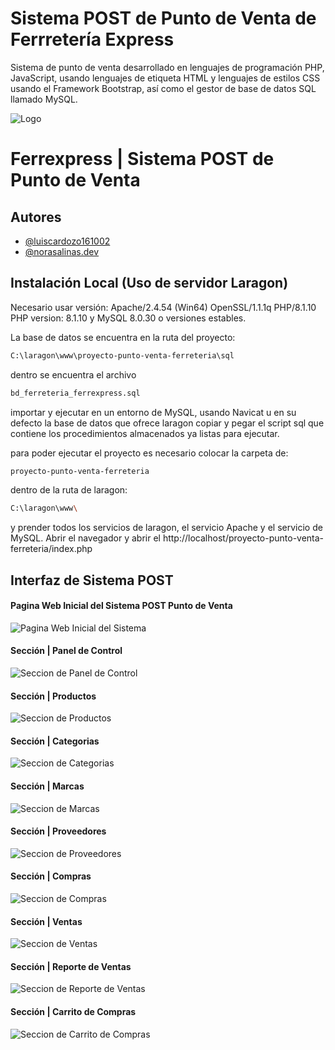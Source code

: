 
# Sistema POST de Punto de Venta de Ferrretería Express

Sistema de punto de venta desarrollado en lenguajes de programación PHP, JavaScript, usando lenguajes de etiqueta HTML y lenguajes de estilos CSS usando el Framework Bootstrap, así como el gestor de base de datos SQL llamado MySQL.


![Logo](https://www.mep.pe/wp-content/uploads/2016/09/ferreteria.jpg)

#  Ferrexpress | Sistema POST de Punto de Venta
## Autores

- [@luiscardozo161002](https://github.com/luiscardozo161002/)
- [@norasalinas.dev](https://github.com/norasalinas.dev/)



## Instalación Local (Uso de servidor Laragon)

Necesario usar versión: Apache/2.4.54 (Win64) OpenSSL/1.1.1q PHP/8.1.10
PHP version: 8.1.10 y MySQL 8.0.30 o versiones estables.

La base de datos se encuentra en la ruta del proyecto:
```bash
C:\laragon\www\proyecto-punto-venta-ferreteria\sql
```
dentro se encuentra el archivo

```bash
bd_ferreteria_ferrexpress.sql
```
importar y ejecutar en un entorno de MySQL, usando Navicat u en su defecto la base de datos que ofrece laragon copiar y pegar el script sql que contiene los procedimientos almacenados ya listas para ejecutar.    

para poder ejecutar el proyecto es necesario colocar la carpeta de:

```bash
proyecto-punto-venta-ferreteria
```
dentro de la ruta de laragon:

```bash
C:\laragon\www\
```
y prender todos los servicios de laragon, el servicio Apache y el servicio de MySQL. Abrir el navegador y abrir el http://localhost/proyecto-punto-venta-ferreteria/index.php
 
## Interfaz de Sistema POST 

#### Pagina Web Inicial del Sistema POST Punto de Venta
![Pagina Web Inicial del Sistema](https://i.ibb.co/VT9B7Ck/Imagen-de-Whats-App-2024-01-18-a-las-18-03-37-991b9ce1.jpg)

#### Sección | Panel de Control 
![Seccion de Panel de Control](https://i.ibb.co/jrFtHDs/Imagen-de-Whats-App-2024-01-03-a-las-23-05-01-fa70a2d6.jpg)

#### Sección | Productos
![Seccion de Productos](https://i.ibb.co/qxmggtL/Imagen-de-Whats-App-2024-01-03-a-las-23-12-13-52315693.jpg)

#### Sección | Categorias
![Seccion de Categorias](https://i.ibb.co/z2nZq1D/Imagen-de-Whats-App-2024-01-03-a-las-23-05-33-1b3e8f2d.jpg)

#### Sección | Marcas
![Seccion de Marcas](https://i.ibb.co/NTmVfsn/Imagen-de-Whats-App-2024-01-03-a-las-23-07-55-b82d0dc0.jpg)

#### Sección | Proveedores
![Seccion de Proveedores](https://i.ibb.co/84hxpRx/Imagen-de-Whats-App-2024-01-03-a-las-23-08-24-f5e78206.jpg)

#### Sección | Compras
![Seccion de Compras](https://i.ibb.co/TbHdWKw/Imagen-de-Whats-App-2024-01-03-a-las-23-08-38-e1d871a5.jpg)

#### Sección | Ventas
![Seccion de Ventas](https://i.ibb.co/P4xCL5j/Imagen-de-Whats-App-2024-01-03-a-las-23-09-02-dc0348dd.jpg)

#### Sección | Reporte de Ventas
![Seccion de Reporte de Ventas](https://i.ibb.co/6ggZBQR/Imagen-de-Whats-App-2024-01-03-a-las-23-09-31-af987663.jpg)

#### Sección | Carrito de Compras
![Seccion de Carrito de Compras](https://i.ibb.co/Ychn88G/Imagen-de-Whats-App-2024-01-03-a-las-23-10-02-db038593.jpg)


